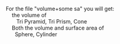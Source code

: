 <p>
  For the file "volume+some sa" you will get: <br/>
  &nbsp;&nbsp; &nbsp;the volume of <br/>
  &nbsp;&nbsp;&nbsp; &nbsp; &nbsp;Tri Pyramid, Tri Prism, Cone<br/>
  &nbsp;&nbsp; &nbsp;Both the volume and surface area of<br/>
  &nbsp;&nbsp;&nbsp;  &nbsp;&nbsp;Sphere, Cylinder
</p>
